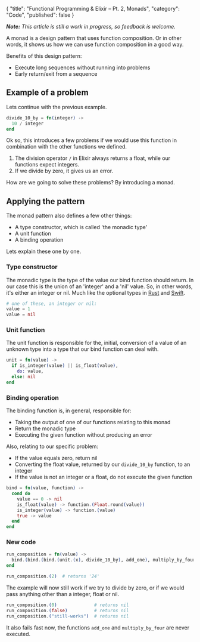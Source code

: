 {
  "title": "Functional Programming & Elixir – Pt. 2, Monads",
  "category": "Code",
  "published": false
}

_**Note:** This article is still a work in progress, so feedback is welcome._

A monad is a design pattern that uses function composition.
Or in other words, it shows us how we can use function composition in a good way.

Benefits of this design pattern:

- Execute long sequences without running into problems
- Early return/exit from a sequence



## Example of a problem

Lets continue with the previous example.

```elixir
divide_10_by = fn(integer) ->
  10 / integer
end
```

Ok so, this introduces a few problems if we would use this function
in combination with the other functions we defined.

1. The division operator `/` in Elixir always returns a float,
   while our functions expect integers.
2. If we divide by zero, it gives us an error.

How are we going to solve these problems?
By introducing a monad.



## Applying the pattern

The monad pattern also defines a few other things:

- A type constructor, which is called 'the monadic type'
- A unit function
- A binding operation

Lets explain these one by one.

### Type constructor

The monadic type is the type of the value our bind function should return.
In our case this is the union of an 'integer' and a 'nil' value.
So, in other words, it's either an integer or nil.
Much like the optional types in [Rust](https://doc.rust-lang.org/std/option/)
and [Swift](http://swiftdoc.org/v2.1/type/Optional/).

```elixir
# one of these, an integer or nil:
value = 1
value = nil
```

### Unit function

The unit function is responsible for the, initial, conversion
of a value of an unknown type into a type that our bind function can deal with.

```elixir
unit = fn(value) ->
  if is_integer(value) || is_float(value),
    do: value,
  else: nil
end
```

### Binding operation

The binding function is, in general, responsible for:

- Taking the output of one of our functions relating to this monad
- Return the monadic type
- Executing the given function without producing an error

Also, relating to our specific problem:

- If the value equals zero, return nil
- Converting the float value, returned by our `divide_10_by` function, to an integer
- If the value is not an integer or a float, do not execute the given function

```elixir
bind = fn(value, function) ->
  cond do
    value == 0 -> nil
    is_float(value) -> function.(Float.round(value))
    is_integer(value) -> function.(value)
    true -> value
  end
end
```

### New code

```elixir
run_composition = fn(value) ->
  bind.(bind.(bind.(unit.(x), divide_10_by), add_one), multiply_by_four)
end

run_composition.(2)  # returns '24'
```

The example will now still work if we try to divide by zero,
or if we would pass anything other than a integer, float or nil.

```elixir
run_composition.(0)              # returns nil
run_composition.(false)          # returns nil
run_composition.("still-works")  # returns nil
```

It also fails fast now, the functions `add_one` and `multiply_by_four` are never executed.
